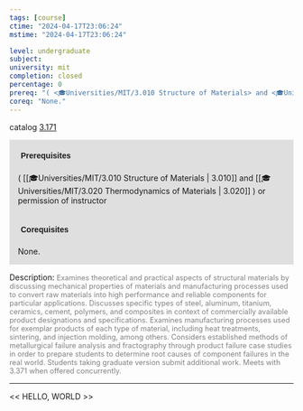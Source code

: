 ```yaml
---
tags: [course]
ctime: "2024-04-17T23:06:24"
mstime: "2024-04-17T23:06:24"

level: undergraduate
subject: 
university: mit
completion: closed
percentage: 0
prereq: "( <🎓Universities/MIT/3.010 Structure of Materials> and <🎓Universities/MIT/3.020 Thermodynamics of Materials> ) or permission of instructor"
coreq: "None."
---
```


catalog [3.171](http://student.mit.edu/catalog/m3a.html#3.171)

<span style="display: block; padding: 15px; background-color: rgb(100, 100, 100, 0.2);"><font id="m_prereq2950_0" style="display: block; font-family: Arial, sans-serif; font-weight: bold; padding: 5px">Prerequisites</font><br><span id="prereq2950_0">( [[🎓Universities/MIT/3.010 Structure of Materials | 3.010]] and [[🎓Universities/MIT/3.020 Thermodynamics of Materials | 3.020]] ) or permission of instructor</span></span>
<span style="display: block; padding: 15px; background-color: rgb(100, 100, 100, 0.2);"><font id="m_coreq2950_0" style="display: block; font-family: Arial, sans-serif; font-weight: bold; padding: 5px">Corequisites</font><br><span id="coreq2950_0">None.</span></span>

<font style="">Description:</font>
<font style="color: grey; font-size: 0.8rem;">Examines theoretical and practical aspects of structural materials by discussing mechanical properties of materials and manufacturing processes used to convert raw materials into high performance and reliable components for particular applications. Discusses specific types of steel, aluminum, titanium, ceramics, cement, polymers, and composites in context of commercially available product designations and specifications. Examines manufacturing processes used for exemplar products of each type of material, including heat treatments, sintering, and injection molding, among others. Considers established methods of metallurgical failure analysis and fractography through product failure case studies in order to prepare students to determine root causes of component failures in the real world. Students taking graduate version submit additional work. Meets with 3.371 when offered concurrently.</font>



---

<< HELLO, WORLD >>
